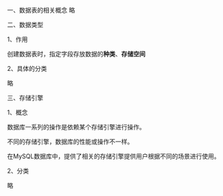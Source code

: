 一、数据表的相关概念
略


二、数据类型

1、作用

创建数据表时，指定字段存放数据的**种类**、**存储空间**



2、具体的分类 

略



三、存储引擎

1、概念

数据库一系列的操作是依赖某个存储引擎进行操作。

不同的存储引擎，数据库的性能或操作不一样。

在MySQL数据库中，提供了相关的存储引擎提供用户根据不同的场景进行使用。





2、分类

略